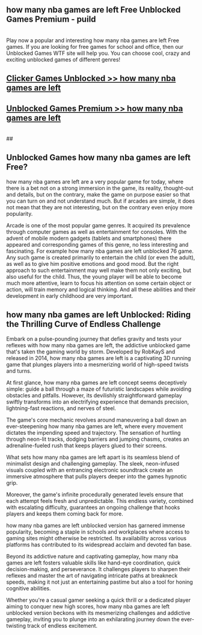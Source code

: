 ## how many nba games are left Free Unblocked Games Premium - puild <br>
<br>
Play now a popular and interesting how many nba games are left Free games. If you are looking for free games for school and office, then our Unblocked Games WTF site will help you. You can choose cool, crazy and exciting unblocked games of different genres!


##  [Clicker Games Unblocked >> how many nba games are left](http://freeplayer.one?title=how_many_nba_games_are_left&ref=04)

##  [Unblocked Games Premium >> how many nba games are left](http://freeplayer.one?title=how_many_nba_games_are_left&ref=04)
  <br>
  ##



## Unblocked Games how many nba games are left Free?

how many nba games are left are a very popular game for today, where there is a bet not on a strong immersion in the game, its reality, thought-out and details, but on the contrary, make the game on purpose easier so that you can turn on and not understand much. But if arcades are simple, it does not mean that they are not interesting, but on the contrary even enjoy more popularity.

Arcade is one of the most popular game genres. It acquired its prevalence through computer games as well as entertainment for consoles. With the advent of mobile modern gadgets (tablets and smartphones) there appeared and corresponding games of this genre, no less interesting and fascinating. For example how many nba games are left unblocked 76 game. Any such game is created primarily to entertain the child (or even the adult), as well as to give him positive emotions and good mood. But the right approach to such entertainment may well make them not only exciting, but also useful for the child. Thus, the young player will be able to become much more attentive, learn to focus his attention on some certain object or action, will train memory and logical thinking. And all these abilities and their development in early childhood are very important.

##  how many nba games are left Unblocked: Riding the Thrilling Curve of Endless Challenge

Embark on a pulse-pounding journey that defies gravity and tests your reflexes with how many nba games are left, the addictive unblocked game that's taken the gaming world by storm. Developed by RobKayS and released in 2014, how many nba games are left is a captivating 3D running game that plunges players into a mesmerizing world of high-speed twists and turns.

At first glance, how many nba games are left concept seems deceptively simple: guide a ball through a maze of futuristic landscapes while avoiding obstacles and pitfalls. However, its devilishly straightforward gameplay swiftly transforms into an electrifying experience that demands precision, lightning-fast reactions, and nerves of steel.

The game's core mechanic revolves around maneuvering a ball down an ever-steepening how many nba games are left, where every movement dictates the impending speed and trajectory. The sensation of hurtling through neon-lit tracks, dodging barriers and jumping chasms, creates an adrenaline-fueled rush that keeps players glued to their screens.

What sets how many nba games are left apart is its seamless blend of minimalist design and challenging gameplay. The sleek, neon-infused visuals coupled with an entrancing electronic soundtrack create an immersive atmosphere that pulls players deeper into the games hypnotic grip.

Moreover, the game's infinite procedurally generated levels ensure that each attempt feels fresh and unpredictable. This endless variety, combined with escalating difficulty, guarantees an ongoing challenge that hooks players and keeps them coming back for more.

how many nba games are left unblocked version has garnered immense popularity, becoming a staple in schools and workplaces where access to gaming sites might otherwise be restricted. Its availability across various platforms has contributed to its widespread acclaim and devoted fan base.

Beyond its addictive nature and captivating gameplay, how many nba games are left fosters valuable skills like hand-eye coordination, quick decision-making, and perseverance. It challenges players to sharpen their reflexes and master the art of navigating intricate paths at breakneck speeds, making it not just an entertaining pastime but also a tool for honing cognitive abilities.

Whether you're a casual gamer seeking a quick thrill or a dedicated player aiming to conquer new high scores, how many nba games are left unblocked version beckons with its mesmerizing challenges and addictive gameplay, inviting you to plunge into an exhilarating journey down the ever-twisting track of endless excitement.